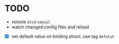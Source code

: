 # TODO

- remote `etcd` `consul`
- watch changed config files and reload
- [x] set default value on binding struct. use tag `defalut`
